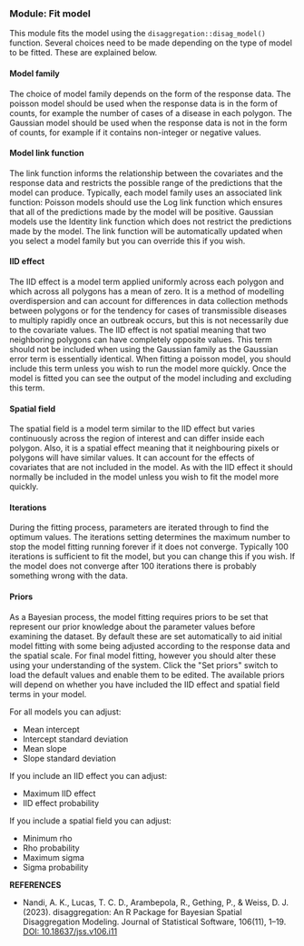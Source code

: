 ### **Module: Fit model**

This module fits the model using the `disaggregation::disag_model()` function. Several choices need to be made depending on the type of model to be fitted. These are explained below.

#### Model family

The choice of model family depends on the form of the response data. The poisson model should be used when the response data is in the form of counts, for example the number of cases of a disease in each polygon. The Gaussian model should be used when the response data is not in the form of counts, for example if it contains non-integer or negative values. 

#### Model link function

The link function informs the relationship between the covariates and the response data and restricts the possible range of the predictions that the model can produce. Typically, each model family uses an associated link function: Poisson models should use the Log link function which ensures that all of the predictions made by the model will be positive. Gaussian models use the Identity link function which does not restrict the predictions made by the model. The link function will be automatically updated when you select a model family but you can override this if you wish.

#### IID effect

The IID effect is a model term applied uniformly across each polygon and which across all polygons has a mean of zero. It is a method of modelling overdispersion and can account for differences in data collection methods between polygons or for the tendency for cases of transmissible diseases to multiply rapidly once an outbreak occurs, but this is not necessarily due to the covariate values. The IID effect is not spatial meaning that two neighboring polygons can have completely opposite values. This term should not be included when using the Gaussian family as the Gaussian error term is essentially identical. When fitting a poisson model, you should include this term unless you wish to run the model more quickly. Once the model is fitted you can see the output of the model including and excluding this term. 

#### Spatial field

The spatial field is a model term similar to the IID effect but varies continuously across the region of interest and can differ inside each polygon. Also, it is a spatial effect meaning that it neighbouring pixels or polygons will have similar values. It can account for the effects of covariates that are not included in the model. As with the IID effect it should normally be included in the model unless you wish to fit the model more quickly.

#### Iterations

During the fitting process, parameters are iterated through to find the optimum values. The iterations setting determines the maximum number to stop the model fitting running forever if it does not converge. Typically 100 iterations is sufficient to fit the model, but you can change this if you wish. If the model does not converge after 100 iterations there is probably something wrong with the data.

#### Priors

As a Bayesian process, the model fitting requires priors to be set that represent our prior knowledge about the parameter values before examining the dataset. By default these are set automatically to aid initial model fitting with some being adjusted according to the response data and the spatial scale. For final model fitting, however you should alter these using your understanding of the system. Click the "Set priors" switch to load the default values and enable them to be edited. The available priors will depend on whether you have included the IID effect and spatial field terms in your model.

For all models you can adjust:

* Mean intercept
* Intercept standard deviation
* Mean slope
* Slope standard deviation

If you include an IID effect you can adjust:

* Maximum IID effect
* IID effect probability

If you include a spatial field you can adjust:

* Minimum rho
* Rho probability
* Maximum sigma
* Sigma probability

**REFERENCES**

* Nandi, A. K., Lucas, T. C. D., Arambepola, R., Gething, P., & Weiss, D. J. (2023). disaggregation: An R Package for Bayesian Spatial Disaggregation Modeling. Journal of Statistical Software, 106(11), 1–19. <a href="https://doi.org/10.18637/jss.v106.i11" target="_blank">DOI: 10.18637/jss.v106.i11</a>
